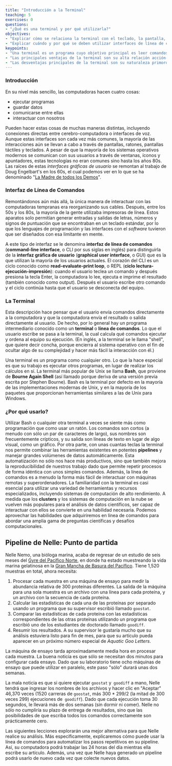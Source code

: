 ```yaml
---
title: "Introducción a la Terminal"
teaching: 5
exercises: 0
questions:
- "¿Qué es una terminal y por qué utilizarla?"
objectives:
- "Explicar cómo se relaciona la terminal con el teclado, la pantalla, el sistema operativo y los programas de los usuarios."
- "Explicar cuándo y por qué se deben utilizar interfaces de línea de comandos en lugar de interfaces gráficas."
keypoints:
- "Una terminal es un programa cuyo objetivo principal es leer comandos y ejecutar otros programas."
- "Las principales ventajas de la terminal son su alta relación acción-tecla, su soporte para la automatización de tareas repetitivas, y que puede utilizarse para acceder a otras máquinas en una red."
- "Las desventajas principales de la terminal son su naturaleza primordialmente textual y que sus comandos y operación pueden llegar a ser muy crípticos."
---
```


### Introducción

En su nivel más sencillo, las computadoras hacen cuatro cosas:

-   ejecutar programas
-   guardar datos
-   comunicarse entre ellas
-   interactuar con nosotros

Pueden hacer estas cosas de muchas maneras distintas, 
incluyendo conexiones directas entre cerebro-computadora o 
interfaces de voz. 
Aunque estas interfaces son cada vez más comunes, la mayoría de las interacciones aún se llevan a cabo a través de pantallas, ratones, pantallas táctiles y teclados.
A pesar de que la mayoría de los sistemas operativos modernos se comunican con sus 
usuarios a través de ventanas, íconos y apuntadores, estas tecnologías no eran
comunes sino hasta los años 80s. Las raíces de estas *interfaces gráficas de usuario*
se remontan al trabajo de Doug Engelbart's en los 60s, el cual podemos ver en lo que
se ha denominado "[La Madre de todos los Demos](http://www.youtube.com/watch?v=a11JDLBXtPQ)".

### Interfaz de Línea de Comandos

Remontándonos aún más allá, 
la única manera de interactuar con las computadoras tempranas era reorganizando 
sus cables. 
Después, entre los 50s y los 80s, la mayoría de la gente utilizaba impresoras de línea.
Estos aparatos solo permitían generar entradas y salidas de letras, números y signos 
de puntuación que se encontraban en un teclado estándar, por lo que los lenguajes 
de programación y las interfaces con el *software* tuvieron que ser diseñados con esa 
limitante en mente. 

A este tipo de interfaz se le denomina **interfaz de línea de comandos** 
(**command-line interface**, o CLI por sus siglas en inglés) para distinguirla de la 
**interfaz gráfica de usuario** (**graphical user interface**, o GUI) que es la 
que utilizan la mayoría de los usuarios actuales.
El corazón del CLI es un ciclo conocido como **read-evaluate-print loop**, o REPL 
(**ciclo lectura-ejecución-impresión**):
cuando el usuario teclea un comando y después presiona la tecla Enter, 
la computadora lo lee, 
ejecuta
e imprime el resultado (también conocido como output).
Después el usuario escribe otro comando y el ciclo continúa hasta que el 
usuario se desconecta del equipo. 

### La Terminal

Esta descripción hace pensar que el usuario envía comandos directamente a la computadora
y que la computadora envía el resultado o salida directamente al usuario.
De hecho,
por lo general hay un programa intermediario conocido como un
**terminal** o **línea de comandos**.
Lo que el usuario escribe se pasa a la terminal,
la cual calcula qué comandos ejecutar y ordena al equipo su ejecución.
(En inglés, a la terminal se le llama "shell", que quiere decir concha, porque encierra al sistema operativo
con el fin de ocultar algo de su complejidad y hacer más fácil la interacción con él.)

Una terminal es un programa como cualquier otro.
Lo que la hace especial es que su trabajo es ejecutar otros programas, 
en lugar de realizar los cálculos en sí.
La terminal más popular de Unix se llama **Bash**, que proviene de **Bourne Again Shell**
(así llamado porque deriva de una versión previa escrita por Stephen Bourne).
Bash es la terminal por defecto en la mayoría de las implementaciones modernas de Unix,
y en la mayoría de los paquetes que proporcionan herramientas similares a las de Unix 
para Windows.

### ¿Por qué usarlo?

Utilizar Bash o cualquier otra terminal
a veces se siente más como programación que como usar un ratón.
Los comandos son cortos (a menudo con sólo un par de caracteres de largo),
sus nombres son frecuentemente crípticos,
y su salida son líneas de texto en lugar de algo visual, como un gráfico.
Por otra parte,
con unas cuantas teclas la terminal nos permite combinar las herramientas existentes en
potentes **pipelines** y manejar grandes volúmenes de datos automáticamente. Esta automatización
no sólo nos hace más productivos, sino que también mejora la reproducibilidad de nuestros 
trabajo dado que permite repetir procesos de forma idéntica con unos simples comandos.
Además, la línea de comandos es a menudo la forma más fácil de interactuar con máquinas remotas y superordenadores.
La familiaridad con la terminal es casi esencial para utilizar una variedad de herramientas y recursos especializados,
incluyendo sistemas de computación de alto rendimiento.
A medida que los **clusters** y los sistemas de computación en la nube se vuelven más 
populares para el análisis de datos científicos,
ser capaz de interactuar con ellos se convierte en una habilidad necesaria.
Podemos aprovechar las habilidades que adquiriremos en línea de comandos
para abordar una amplia gama de preguntas científicas y desafíos computacionales.

## Pipeline de Nelle: Punto de partida

Nelle Nemo, una bióloga marina,
acaba de regresar de un estudio de seis meses del 
[Gyre del Pacífico Norte](http://en.wikipedia.org/wiki/North_Pacific_Gyre),
en donde ha estado muestreando la vida marina gelatinosa en la
[Gran Mancha de Basura del Pacífico](http://en.wikipedia.org/wiki/Great_Pacific_Garbage_Patch).
Tiene 1,520 muestras en total, ahora necesita:

1. Procesar cada muestra en una máquina de ensayo
 para medir la abundancia relativa de 300 proteínas diferentes.
 La salida de la máquina para una sola muestra es
 un archivo con una línea para cada proteína, y un archivo con la secuencia de cada proteína. 
2. Calcular las estadísticas de cada una de las proteínas por separado
 usando un programa que su supervisor escribió llamado `goostat`.
3. Comparar las estadísticas de cada proteína con las estadísticas correspondientes de las otras proteínas
 utilizando un programa que escribió uno de los estudiantes de doctorado llamado `goodiff`.
4. Resumir los resultados.
 A su supervisor le gustaría mucho que su análisis estuviera listo para fin de mes,
  para que su artículo pueda aparecer en un próximo número especial de *Aquatic Goo Letters*.

La máquina de ensayo tarda aproximadamente media hora en procesar cada muestra.
La buena noticia es que
sólo se necesitan dos minutos para configurar cada ensayo.
Dado que su laboratorio tiene ocho máquinas de ensayo que puede utilizar en paralelo,
este paso "sólo" durará unas dos semanas.

La mala noticia es que si quiere ejecutar `goostat` y` goodiff` a mano,
Nelle tendrá que ingresar los nombres de los archivos y hacer clic en "Aceptar" 46,370 veces
(1520 carreras de `goostat`, más 300 * 299/2 (la mitad de 300 veces 299) ejecuciones de` goodiff`).
Dado que cada ejecución toma 30 segundos,
le llevará más de dos semanas (sin dormir ni comer).
Nelle no sólo no cumpliría su plazo de entrega de resultados,
sino que las posibilidades de que escriba todos los comandos correctamente son prácticamente cero.

Las siguientes lecciones explorarán una mejor alternativa para que Nelle realice su análisis.
Más específicamente,
explicaremos cómo puede usar la línea de comandos
para automatizar los pasos repetitivos en su pipeline. Así, su computadora podrá trabajar las 24 horas del día mientras ella escribe su artículo.
Además,
una vez que Nelle haya generado un pipeline
podrá usarlo de nuevo cada vez que colecte nuevos datos.

